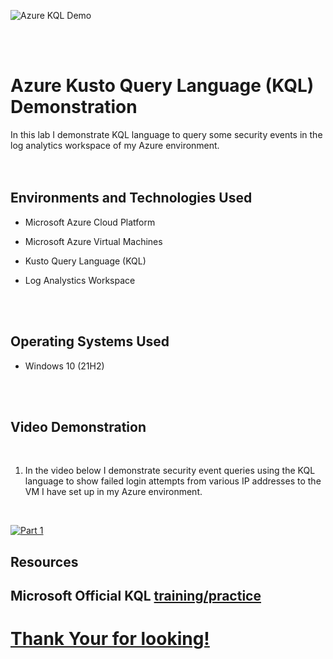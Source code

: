 
![Azure KQL Demo](https://github.com/user-attachments/assets/b152cb88-bab7-46b8-ba3a-07fb67c19371)

<br />
<br />

<h1>Azure Kusto Query Language (KQL) Demonstration</h1>
In this lab I demonstrate KQL language to query some security events in the log analytics workspace of my Azure environment.<br />
<br />
<br />


<h2>Environments and Technologies Used</h2>

- Microsoft Azure Cloud Platform

- Microsoft Azure Virtual Machines

- Kusto Query Language (KQL)

- Log Analystics Workspace
<br />
<br />


<h2>Operating Systems Used </h2>

- Windows 10 (21H2)
<br />
<br />


<h2>Video Demonstration</h2>
<br />

1. In the video below I demonstrate security event queries using the KQL language to show failed login attempts from various IP addresses to the VM I have set up in my Azure environment.
<br />

[![Part 1](https://i.vimeocdn.com/video/1650854818-42ab820ebabfe6cc91040a3f961c364a9fa75630a1e730b835bc06e6a3a94c2b-d_295x166?r=pad)](https://vimeo.com/815713640 "KQL Demo Lab")

<h2>Resources</h2>


<h2> Microsoft Official KQL <a href="https://learn.microsoft.com/en-us/training/modules/write-first-query-kusto-query-language/"> training/practice</h2> 


<h1>Thank Your for looking!</h1>







